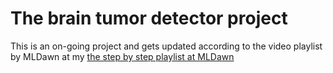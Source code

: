 # The brain tumor detector project
This is an on-going project and gets updated according to the video playlist by MLDawn at my [the step by step playlist at MLDawn](https://www.youtube.com/watch?v=CiW8gS7kqOY&list=PL5foUFuneQnratPPuucpVxWl4RlqueP1u)
